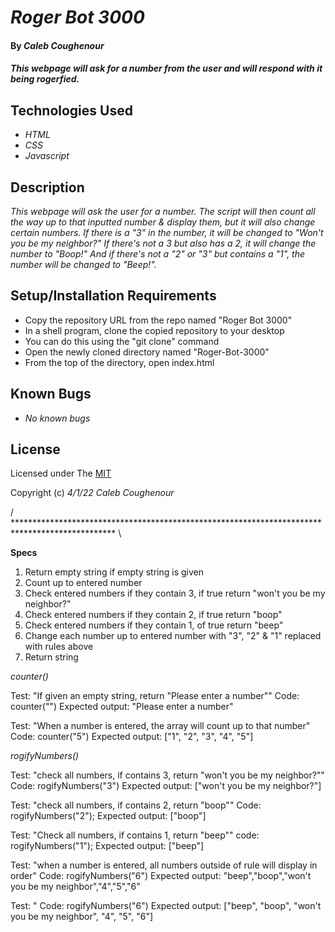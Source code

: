
# _Roger Bot 3000_

#### By _**Caleb Coughenour**_

#### _This webpage will ask for a number from the user and will respond with it being rogerfied._

## Technologies Used

* _HTML_
* _CSS_
* _Javascript_

## Description

_This webpage will ask the user for a number. The script will then count all the way up to that inputted number & display them, but it will also change certain numbers. If there is a "3" in the number, it will be changed to "Won't you be my neighbor?" If there's not a 3 but also has a 2, it will change the number to "Boop!" And if there's not a "2" or "3" but contains a "1", the number will be changed to "Beep!"._

## Setup/Installation Requirements

* Copy the repository URL from the repo named "Roger Bot 3000"
* In a shell program, clone the copied repository to your desktop
* You can do this using the "git clone" command
* Open the newly cloned directory named "Roger-Bot-3000"
* From the top of the directory, open index.html

## Known Bugs

* _No known bugs_

## License

Licensed under The [MIT](LICENSE)

Copyright (c) _4/1/22_ _Caleb Coughenour_




/ *********************************************************************************************** \


**Specs**

1. Return empty string if empty string is given
2. Count up to entered number
4. Check entered numbers if they contain 3, if true return "won't you be my neighbor?"
5. Check entered numbers if they contain 2, if true return "boop"
6. Check entered numbers if they contain 1, of true return "beep"
7. Change each number up to entered number with "3", "2" & "1" replaced with rules above
8. Return string


*counter()*

Test: "If given an empty string, return "Please enter a number""
Code: counter("")
Expected output: "Please enter a number"


Test: "When a number is entered, the array will count up to that number"
Code: counter("5")
Expected output: ["1", "2", "3", "4", "5"]


*rogifyNumbers()*

Test: "check all numbers, if contains 3, return "won't you be my neighbor?""
Code: rogifyNumbers("3")
Expected output: ["won't you be my neighbor?"]

Test: "check all numbers, if contains 2, return "boop""
Code: rogifyNumbers("2");
Expected output: ["boop"]

Test: "Check all numbers, if contains 1, return "beep""
code: rogifyNumbers("1");
Expected output: ["beep"]

Test: "when a number is entered, all numbers outside of rule will display in order"
Code: rogifyNumbers("6")
Expected output: "beep","boop","won't you be my neighbor","4","5","6"

Test: "
Code: rogifyNumbers("6")
Expected output: ["beep", "boop", "won't you be my neighbor", "4", "5", "6"]